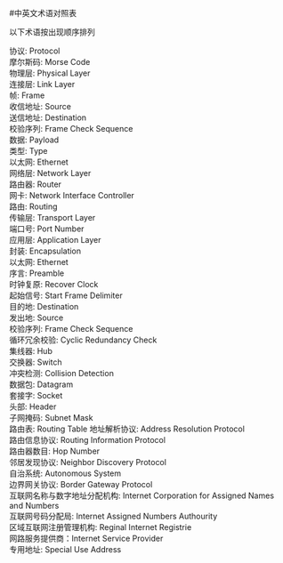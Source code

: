 #中英文术语对照表

以下术语按出现顺序排列

协议: Protocol  
摩尔斯码: Morse Code  
物理层: Physical Layer  
连接层: Link Layer  
帧: Frame  
收信地址: Source  
送信地址: Destination  
校验序列: Frame Check Sequence  
数据: Payload  
类型: Type    
以太网: Ethernet   
网络层: Network Layer  
路由器: Router  
网卡: Network Interface Controller  
路由: Routing  
传输层: Transport Layer  
端口号: Port Number  
应用层: Application Layer  
封装: Encapsulation  
以太网: Ethernet  
序言: Preamble  
时钟复原: Recover Clock  
起始信号: Start Frame Delimiter  
目的地: Destination  
发出地: Source  
校验序列: Frame Check Sequence  
循环冗余校验: Cyclic Redundancy Check  
集线器: Hub  
交换器: Switch  
冲突检测: Collision Detection  
数据包: Datagram  
套接字: Socket  
头部: Header  
子网掩码: Subnet Mask  
路由表: Routing Table
地址解析协议: Address Resolution Protocol   
路由信息协议: Routing Information Protocol  
路由器数目: Hop Number  
邻居发现协议: Neighbor Discovery Protocol  
自治系统: Autonomous System    
边界网关协议: Border Gateway Protocol  
互联网名称与数字地址分配机构: Internet Corporation for Assigned Names and Numbers  
互联网号码分配局: Internet Assigned Numbers Authourity  
区域互联网注册管理机构: Reginal Internet Registrie  
网路服务提供商：Internet Service Provider  
专用地址: Special Use Address      